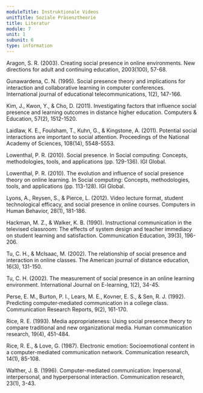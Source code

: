 ```yaml
---
moduleTitle: Instruktionale Videos
unitTitle: Soziale Präsenztheorie
title: Literatur
module: 7
unit: 1
subunit: 6
type: information
---
```


Aragon, S. R. (2003). Creating social presence in online environments. New directions for adult and continuing education, 2003(100), 57-68.

Gunawardena, C. N. (1995). Social presence theory and implications for interaction and collaborative learning in computer conferences. International journal of educational telecommunications, 1(2), 147-166.

Kim, J., Kwon, Y., & Cho, D. (2011). Investigating factors that influence social presence and learning outcomes in distance higher education. Computers & Education, 57(2), 1512-1520.

Laidlaw, K. E., Foulsham, T., Kuhn, G., & Kingstone, A. (2011). Potential social interactions are important to social attention. Proceedings of the National Academy of Sciences, 108(14), 5548-5553.

Lowenthal, P. R. (2010). Social presence. In Social computing: Concepts, methodologies, tools, and applications (pp. 129-136). IGI Global.

Lowenthal, P. R. (2010). The evolution and influence of social presence theory on online learning. In Social computing: Concepts, methodologies, tools, and applications (pp. 113-128). IGI Global.

Lyons, A., Reysen, S., & Pierce, L. (2012). Video lecture format, student technological efficacy, and social presence in online courses. Computers in Human Behavior, 28(1), 181-186.

Hackman, M. Z., & Walker, K. B. (1990). Instructional communication in the televised classroom: The effects of system design and teacher immediacy on student learning and satisfaction. Communication Education, 39(3), 196-206.

Tu, C. H., & McIsaac, M. (2002). The relationship of social presence and interaction in online classes. The American journal of distance education, 16(3), 131-150.

Tu, C. H. (2002). The measurement of social presence in an online learning environment. International Journal on E-learning, 1(2), 34-45.

Perse, E. M., Burton, P. I., Lears, M. E., Kovner, E. S., & Sen, R. J. (1992). Predicting computer‐mediated communication in a college class. Communication Research Reports, 9(2), 161-170.

Rice, R. E. (1993). Media appropriateness: Using social presence theory to compare traditional and new organizational media. Human communication research, 19(4), 451-484.

Rice, R. E., & Love, G. (1987). Electronic emotion: Socioemotional content in a computer-mediated communication network. Communication research, 14(1), 85-108.

Walther, J. B. (1996). Computer-mediated communication: Impersonal, interpersonal, and hyperpersonal interaction. Communication research, 23(1), 3-43.